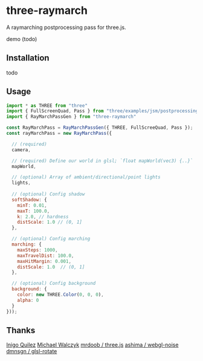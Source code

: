 # three-raymarch

A raymarching postprocessing pass for three.js.

demo (todo)

## Installation

todo

## Usage

```js
import * as THREE from "three"
import { FullScreenQuad, Pass } from "three/examples/jsm/postprocessing/EffectComposer"
import { RayMarchPassGen } from "three-raymarch"

const RayMarchPass = RayMarchPassGen({ THREE, FullScreeQuad, Pass });
const rayMarchPass = new RayMarchPass({

  // (required) 
  camera,

  // (required) Define our world in glsl; `float mapWorld(vec3) {..}`
  mapWorld, 

  // (optional) Array of ambient/directional/point lights
  lights, 
  
  // (optional) Config shadow
  softShadow: { 
    minT: 0.01, 
    maxT: 100.0,
    k: 2.0, // hardness 
    distScale: 1.0 // (0, 1] 
  },

  // (optional) Config marching
  marching: { 
    maxSteps: 1000,
    maxTravelDist: 100.0,
    maxHitMargin: 0.001, 
    distScale: 1.0  // (0, 1] 
  },

  // (optional) Config background 
  background: { 
    color: new THREE.Color(0, 0, 0), 
    alpha: 0 
  }
}));
```

## Thanks

[Inigo Quilez](https://www.iquilezles.org/index.html)
[Michael Walczyk](https://michaelwalczyk.com/blog-ray-marching.html)
[mrdoob / three.js](https://github.com/mrdoob/three.js)
[ashima / webgl-noise](https://github.com/ashima/webgl-noise/)
[dmnsgn / glsl-rotate](https://github.com/dmnsgn/glsl-rotate)
